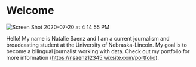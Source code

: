 # Welcome
![Screen Shot 2020-07-20 at 4 14 55 PM](https://user-images.githubusercontent.com/66645880/87992803-44732480-caa6-11ea-8ffa-8d9c09c0c6b5.png)

Hello! My name is Natalie Saenz and I am a current journalism and broadcasting student at the University of Nebraska-Lincoln. My goal is to become a bilingual journalist working with data. Check out my portfolio for more information (https://nsaenz12345.wixsite.com/portfolio). 
